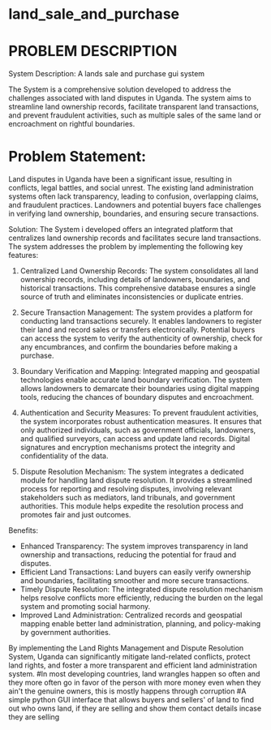 # land_sale_and_purchase
# PROBLEM DESCRIPTION
System Description: A lands sale and purchase gui system

The System is a comprehensive solution developed to address the challenges associated with land disputes in Uganda. The system aims to streamline land ownership records, facilitate transparent land transactions, and prevent fraudulent activities, such as multiple sales of the same land or encroachment on rightful boundaries.

# Problem Statement:
Land disputes in Uganda have been a significant issue, resulting in conflicts, legal battles, and social unrest. The existing land administration systems often lack transparency, leading to confusion, overlapping claims, and fraudulent practices. Landowners and potential buyers face challenges in verifying land ownership, boundaries, and ensuring secure transactions.

Solution:
The System i developed offers an integrated platform that centralizes land ownership records and facilitates secure land transactions. The system addresses the problem by implementing the following key features:

1. Centralized Land Ownership Records:
The system consolidates all land ownership records, including details of landowners, boundaries, and historical transactions. This comprehensive database ensures a single source of truth and eliminates inconsistencies or duplicate entries.

2. Secure Transaction Management:
The system provides a platform for conducting land transactions securely. It enables landowners to register their land and record sales or transfers electronically. Potential buyers can access the system to verify the authenticity of ownership, check for any encumbrances, and confirm the boundaries before making a purchase.

3. Boundary Verification and Mapping:
Integrated mapping and geospatial technologies enable accurate land boundary verification. The system allows landowners to demarcate their boundaries using digital mapping tools, reducing the chances of boundary disputes and encroachment.

4. Authentication and Security Measures:
To prevent fraudulent activities, the system incorporates robust authentication measures. It ensures that only authorized individuals, such as government officials, landowners, and qualified surveyors, can access and update land records. Digital signatures and encryption mechanisms protect the integrity and confidentiality of the data.

5. Dispute Resolution Mechanism:
The system integrates a dedicated module for handling land dispute resolution. It provides a streamlined process for reporting and resolving disputes, involving relevant stakeholders such as mediators, land tribunals, and government authorities. This module helps expedite the resolution process and promotes fair and just outcomes.

Benefits:
- Enhanced Transparency: The system improves transparency in land ownership and transactions, reducing the potential for fraud and disputes.
- Efficient Land Transactions: Land buyers can easily verify ownership and boundaries, facilitating smoother and more secure transactions.
- Timely Dispute Resolution: The integrated dispute resolution mechanism helps resolve conflicts more efficiently, reducing the burden on the legal system and promoting social harmony.
- Improved Land Administration: Centralized records and geospatial mapping enable better land administration, planning, and policy-making by government authorities.

By implementing the Land Rights Management and Dispute Resolution System, Uganda can significantly mitigate land-related conflicts, protect land rights, and foster a more transparent and efficient land administration system.
#In most developing countries, land wrangles happen so often and they more often go in favor of the person with more money even when they ain't the genuine owners, this is mostly happens through corruption 
#A simple python GUI interface that allows buyers and sellers' of land to find out who owns land, if they are selling and show them contact details incase they are selling
